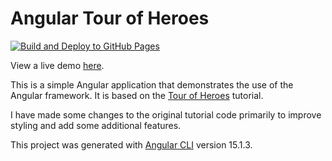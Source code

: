 # Angular Tour of Heroes

[![Build and Deploy to GitHub Pages](https://github.com/excd/angular-tour-of-heroes/actions/workflows/main.yml/badge.svg)](https://github.com/excd/angular-tour-of-heroes/actions/workflows/main.yml)

View a live demo [here](https://excd.github.io/angular-tour-of-heroes/).

This is a simple Angular application that demonstrates the use of the Angular framework. It is based on the [Tour of Heroes](https://angular.io/tutorial) tutorial.

I have made some changes to the original tutorial code primarily to improve styling and add some additional features.

This project was generated with [Angular CLI](https://github.com/angular/angular-cli) version 15.1.3.
